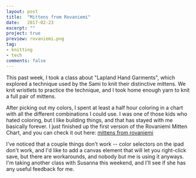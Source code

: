 ```yaml
---
layout: post
title:  "Mittens from Rovaniemi"
date:   2017-02-23
excerpt: ""
project: true
preview: rovaniemi.png
tag:
- knitting 
- tech
comments: false
---
```


This past week, I took a class about "Lapland Hand Garments", which explored a technique used by the Sami to knit their distinctive mittens. We knit wristlets to practice the technique, and I took home enough yarn to knit a full pair of mittens. 

After picking out my colors, I spent at least a half hour coloring in a chart with all the different combinations I could use. I was one of those kids who hated coloring, but I like building things, and that has stayed with me basically forever. I just finished up the first version of the Rovaniemi Mitten Chart, and you can check it out here: [mittens from rovaniemi](/mittens-from-rovaniemi)

I've noticed that a couple things don't work -- color selectors on the ipad don't work, and I'd like to add a canvas element that will let you right-click save, but there are workarounds, and nobody but me is using it anyways. I'm taking another class with Susanna this weekend, and I'll see if she has any useful feedback for me.

